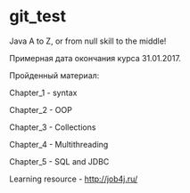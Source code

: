 # git_test
Java A to Z, or from null skill to the middle!

Примерная дата окончания курса 31.01.2017.

Пройденный материал:


Chapter_1 - syntax 

Chapter_2 - OOP
 
Chapter_3 - Collections

Chapter_4 - Multithreading

Chapter_5 - SQL and JDBC
 
Learning resource - http://job4j.ru/

